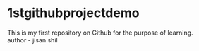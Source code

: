 # 1stgithubprojectdemo
This is my first repository on Github for the purpose of learning.
</br>
author - jisan shil 
